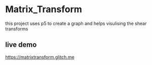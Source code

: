 # Matrix_Transform
this project uses p5 to create a graph and helps visulising the shear transforms
## live demo
https://matrixtransform.glitch.me
